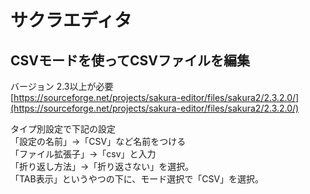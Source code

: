 # サクラエディタ
## CSVモードを使ってCSVファイルを編集
バージョン 2.3以上が必要  
[https://sourceforge.net/projects/sakura-editor/files/sakura2/2.3.2.0/](https://sourceforge.net/projects/sakura-editor/files/sakura2/2.3.2.0/)

タイプ別設定で下記の設定  
「設定の名前」→「CSV」など名前をつける  
「ファイル拡張子」→「csv」と入力  
「折り返し方法」→「折り返さない」を選択。  
「TAB表示」というやつの下に、モード選択で「CSV」を選択。
